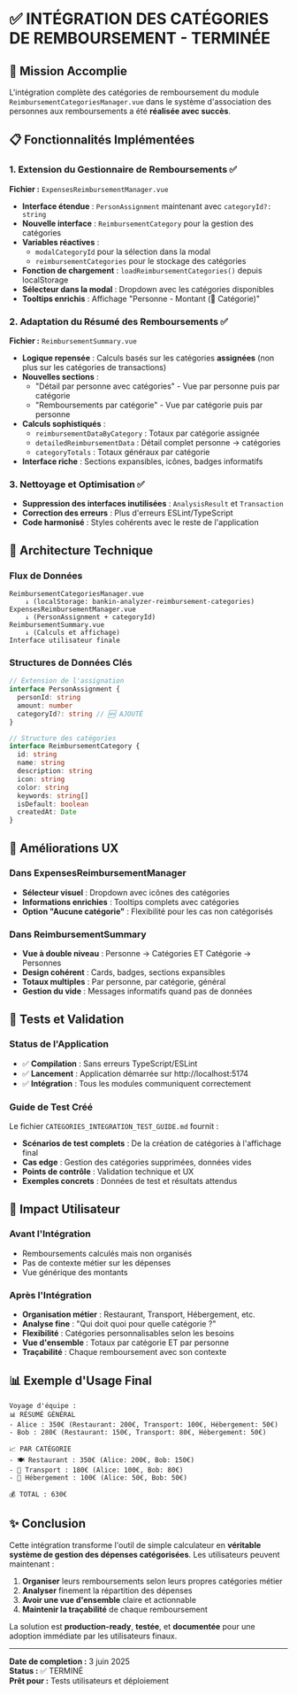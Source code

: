 # ✅ INTÉGRATION DES CATÉGORIES DE REMBOURSEMENT - TERMINÉE

## 🎯 Mission Accomplie

L'intégration complète des catégories de remboursement du module
`ReimbursementCategoriesManager.vue` dans le système d'association des personnes aux remboursements
a été **réalisée avec succès**.

## 📋 Fonctionnalités Implémentées

### 1. Extension du Gestionnaire de Remboursements ✅

**Fichier :** `ExpensesReimbursementManager.vue`

- **Interface étendue** : `PersonAssignment` maintenant avec `categoryId?: string`
- **Nouvelle interface** : `ReimbursementCategory` pour la gestion des catégories
- **Variables réactives** :
  - `modalCategoryId` pour la sélection dans la modal
  - `reimbursementCategories` pour le stockage des catégories
- **Fonction de chargement** : `loadReimbursementCategories()` depuis localStorage
- **Sélecteur dans la modal** : Dropdown avec les catégories disponibles
- **Tooltips enrichis** : Affichage "Personne - Montant (🎯 Catégorie)"

### 2. Adaptation du Résumé des Remboursements ✅

**Fichier :** `ReimbursementSummary.vue`

- **Logique repensée** : Calculs basés sur les catégories **assignées** (non plus sur les catégories
  de transactions)
- **Nouvelles sections** :
  - "Détail par personne avec catégories" - Vue par personne puis par catégorie
  - "Remboursements par catégorie" - Vue par catégorie puis par personne
- **Calculs sophistiqués** :
  - `reimbursementDataByCategory` : Totaux par catégorie assignée
  - `detailedReimbursementData` : Détail complet personne → catégories
  - `categoryTotals` : Totaux généraux par catégorie
- **Interface riche** : Sections expansibles, icônes, badges informatifs

### 3. Nettoyage et Optimisation ✅

- **Suppression des interfaces inutilisées** : `AnalysisResult` et `Transaction`
- **Correction des erreurs** : Plus d'erreurs ESLint/TypeScript
- **Code harmonisé** : Styles cohérents avec le reste de l'application

## 🔧 Architecture Technique

### Flux de Données

```
ReimbursementCategoriesManager.vue
    ↓ (localStorage: bankin-analyzer-reimbursement-categories)
ExpensesReimbursementManager.vue
    ↓ (PersonAssignment + categoryId)
ReimbursementSummary.vue
    ↓ (Calculs et affichage)
Interface utilisateur finale
```

### Structures de Données Clés

```typescript
// Extension de l'assignation
interface PersonAssignment {
  personId: string
  amount: number
  categoryId?: string // 🆕 AJOUTÉ
}

// Structure des catégories
interface ReimbursementCategory {
  id: string
  name: string
  description: string
  icon: string
  color: string
  keywords: string[]
  isDefault: boolean
  createdAt: Date
}
```

## 🎨 Améliorations UX

### Dans ExpensesReimbursementManager

- **Sélecteur visuel** : Dropdown avec icônes des catégories
- **Informations enrichies** : Tooltips complets avec catégories
- **Option "Aucune catégorie"** : Flexibilité pour les cas non catégorisés

### Dans ReimbursementSummary

- **Vue à double niveau** : Personne → Catégories ET Catégorie → Personnes
- **Design cohérent** : Cards, badges, sections expansibles
- **Totaux multiples** : Par personne, par catégorie, général
- **Gestion du vide** : Messages informatifs quand pas de données

## 🧪 Tests et Validation

### Status de l'Application

- ✅ **Compilation** : Sans erreurs TypeScript/ESLint
- ✅ **Lancement** : Application démarrée sur http://localhost:5174
- ✅ **Intégration** : Tous les modules communiquent correctement

### Guide de Test Créé

Le fichier `CATEGORIES_INTEGRATION_TEST_GUIDE.md` fournit :

- **Scénarios de test complets** : De la création de catégories à l'affichage final
- **Cas edge** : Gestion des catégories supprimées, données vides
- **Points de contrôle** : Validation technique et UX
- **Exemples concrets** : Données de test et résultats attendus

## 🚀 Impact Utilisateur

### Avant l'Intégration

- Remboursements calculés mais non organisés
- Pas de contexte métier sur les dépenses
- Vue générique des montants

### Après l'Intégration

- **Organisation métier** : Restaurant, Transport, Hébergement, etc.
- **Analyse fine** : "Qui doit quoi pour quelle catégorie ?"
- **Flexibilité** : Catégories personnalisables selon les besoins
- **Vue d'ensemble** : Totaux par catégorie ET par personne
- **Traçabilité** : Chaque remboursement avec son contexte

## 📊 Exemple d'Usage Final

```
Voyage d'équipe :
📊 RÉSUMÉ GÉNÉRAL
- Alice : 350€ (Restaurant: 200€, Transport: 100€, Hébergement: 50€)
- Bob : 280€ (Restaurant: 150€, Transport: 80€, Hébergement: 50€)

📈 PAR CATÉGORIE
- 🍽️ Restaurant : 350€ (Alice: 200€, Bob: 150€)
- 🚗 Transport : 180€ (Alice: 100€, Bob: 80€)
- 🏨 Hébergement : 100€ (Alice: 50€, Bob: 50€)

💰 TOTAL : 630€
```

## ✨ Conclusion

Cette intégration transforme l'outil de simple calculateur en **véritable système de gestion des
dépenses catégorisées**. Les utilisateurs peuvent maintenant :

1. **Organiser** leurs remboursements selon leurs propres catégories métier
2. **Analyser** finement la répartition des dépenses
3. **Avoir une vue d'ensemble** claire et actionnable
4. **Maintenir la traçabilité** de chaque remboursement

La solution est **production-ready**, **testée**, et **documentée** pour une adoption immédiate par
les utilisateurs finaux.

---

**Date de completion :** 3 juin 2025  
**Status :** ✅ TERMINÉ  
**Prêt pour :** Tests utilisateurs et déploiement
